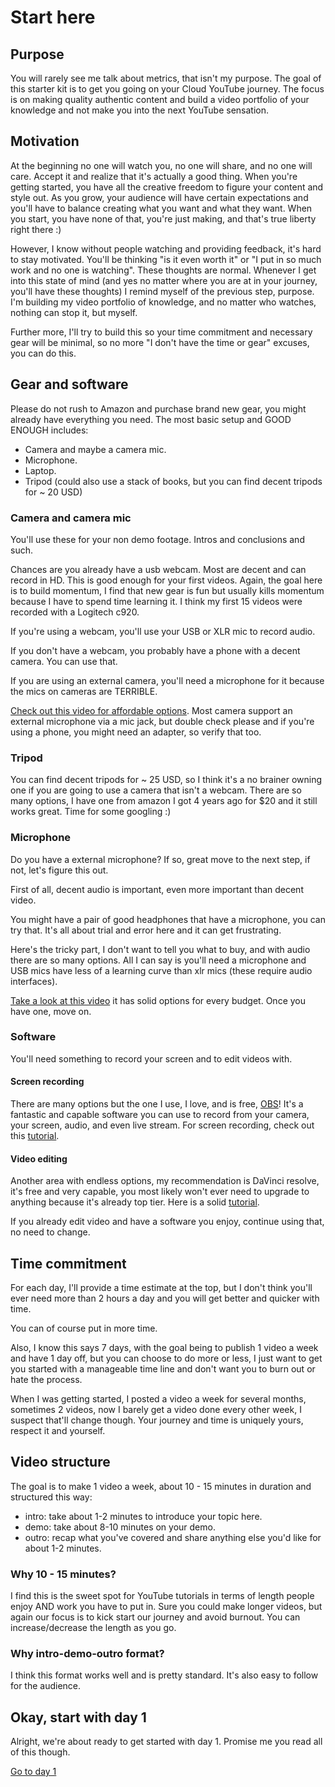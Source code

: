# Start here

## Purpose

You will rarely see me talk about metrics, that isn't my purpose. The goal of this starter kit is to get you going on your Cloud YouTube journey. The focus is on making quality authentic content and build a video portfolio of your knowledge and not make you into the next YouTube sensation.

## Motivation

At the beginning no one will watch you, no one will share, and no one will care. Accept it and realize that it's actually a good thing. When you're getting started, you have all the creative freedom to figure your content and style out. As you grow, your audience will have certain expectations and you'll have to balance creating what you want and what they want. When you start, you have none of that, you're just making, and that's true liberty right there :)

However, I know without people watching and providing feedback, it's hard to stay motivated. You'll be thinking "is it even worth it" or "I put in so much work and no one is watching". These thoughts are normal. Whenever I get into this state of mind (and yes no matter where you are at in your journey, you'll have these thoughts) I remind myself of the previous step, purpose. I'm building my video portfolio of knowledge, and no matter who watches, nothing can stop it, but myself.

Further more, I'll try to build this so your time commitment and necessary gear will be minimal, so no more "I don't have the time or gear" excuses, you can do this.

## Gear and software

Please do not rush to Amazon and purchase brand new gear, you might already have everything you need. The most basic setup and GOOD ENOUGH includes:

- Camera and maybe a camera mic.
- Microphone.
- Laptop.
- Tripod (could also use a stack of books, but you can find decent tripods for ~ 20 USD)

### Camera and camera mic

You'll use these for your non demo footage. Intros and conclusions and such. 

Chances are you already have a usb webcam. Most are decent and can record in HD. This is good enough for your first videos. Again, the goal here is to build momentum, I find that new gear is fun but usually kills momentum because I have to spend time learning it. I think my first 15 videos were recorded with a Logitech c920.

If you're using a webcam, you'll use your USB or XLR mic to record audio.

If you don't have a webcam, you probably have a phone with a decent camera. You can use that.

If you are using an external camera, you'll need a microphone for it because the mics on cameras are TERRIBLE.

[Check out this video for affordable options](https://youtu.be/MUSIfUlOjYA). Most camera support an external microphone via a mic jack, but double check please and if you're using a phone, you might need an adapter, so verify that too.

### Tripod

You can find decent tripods for ~ 25 USD, so I think it's a no brainer owning one if you are going to use a camera that isn't a webcam. There are so many options, I have one from amazon I got 4 years ago for $20 and it still works great. Time for some googling :)

### Microphone

Do you have a external microphone? If so, great move to the next step, if not, let's figure this out.

First of all, decent audio is important, even more important than decent video.

You might have a pair of good headphones that have a microphone, you can try that. It's all about trial and error here and it can get frustrating. 

Here's the tricky part, I don't want to tell you what to buy, and with audio there are so many options. All I can say is you'll need a microphone and USB mics have less of a learning curve than xlr mics (these require audio interfaces).

[Take a look at this video](https://www.youtube.com/watch?v=jApDthzDql0) it has solid options for every budget. Once you have one, move on.

### Software

You'll need something to record your screen and to edit videos with.

#### Screen recording

There are many options but the one I use, I love, and is free, [OBS](https://obsproject.com/)! It's a fantastic and capable software you can use to record from your camera, your screen, audio, and even live stream. For screen recording, check out this [tutorial](https://www.youtube.com/watch?v=ySENWFIkL7c).

#### Video editing

Another area with endless options, my recommendation is DaVinci resolve, it's free and very capable, you most likely won't ever need to upgrade to anything because it's already top tier. Here is a solid [tutorial](https://www.youtube.com/watch?v=63Ln33O4p4c).

If you already edit video and have a software you enjoy, continue using that, no need to change.

## Time commitment

For each day, I'll provide a time estimate at the top, but I don't think you'll ever need more than 2 hours a day and you will get better and quicker with time.

You can of course put in more time.

Also, I know this says 7 days, with the goal being to publish 1 video a week and have 1 day off, but you can choose to do more or less, I just want to get you started with a manageable time line and don't want you to burn out or hate the process.

When I was getting started, I posted a video a week for several months, sometimes 2 videos, now I barely get a video done every other week, I suspect that'll change though. Your journey and time is uniquely yours, respect it and yourself.

## Video structure

The goal is to make 1 video a week, about 10 - 15 minutes in duration and structured this way:

- intro: take about 1-2 minutes to introduce your topic here.
- demo: take about 8-10 minutes on your demo.
- outro: recap what you've covered and share anything else you'd like for about 1-2 minutes.

### Why 10 - 15 minutes?

I find this is the sweet spot for YouTube tutorials in terms of length people enjoy AND work you have to put in. Sure you could make longer videos, but again our focus is to kick start our journey and avoid burnout. You can increase/decrease the length as you go.

### Why intro-demo-outro format?

I think this format works well and is pretty standard. It's also easy to follow for the audience.

## Okay, start with day 1

Alright, we're about ready to get started with day 1. Promise me you read all of this though.

[Go to day 1](../day1/README.md)